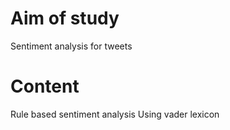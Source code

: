 # Aim of study

Sentiment analysis for tweets

# Content
Rule based sentiment analysis Using vader lexicon
